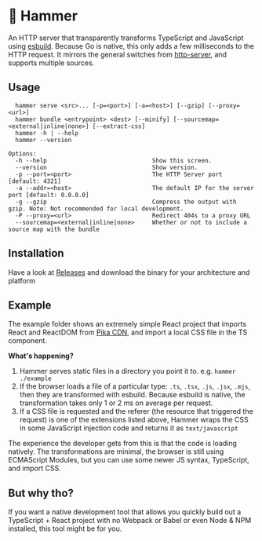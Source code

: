 # 🔨 Hammer

An HTTP server that transparently transforms TypeScript and JavaScript using [esbuild](https://github.com/evanw/esbuild). Because Go is native, this only adds a few milliseconds to the HTTP request. It mirrors the general switches from [http-server](https://github.com/http-party/http-server), and supports multiple sources.

## Usage

```
  hammer serve <src>... [-p=<port>] [-a=<host>] [--gzip] [--proxy=<url>]
  hammer bundle <entrypoint> <dest> [--minify] [--sourcemap=<external|inline|none>] [--extract-css]
  hammer -h | --help
  hammer --version

Options:
  -h --help                              Show this screen.
  --version                              Show version.
  -p --port=<port>                       The HTTP Server port [default: 4321]
  -a --addr=<host>                       The default IP for the server port [default: 0.0.0.0]
  -g --gzip                              Compress the output with gzip. Note: Not recommended for local development.
  -P --proxy=<url>                       Redirect 404s to a proxy URL
  --sourcemap=<external|inline|none>     Whether or not to include a source map with the bundle
```

## Installation

Have a look at [Releases](https://github.com/LukeChannings/hammer/releases/) and download the binary for your architecture and platform

## Example

The example folder shows an extremely simple React project that imports React and ReactDOM from [Pika CDN](https://www.pika.dev/), and import a local CSS file in the TS component.

**What's happening?**

1. Hammer serves static files in a directory you point it to. e.g. `hammer ./example`
2. If the browser loads a file of a particular type: `.ts`, `.tsx`, `.js`, `.jsx`, `.mjs`, then they are transformed with esbuild. Because esbuild is native, the transformation takes only 1 or 2 ms on average per request.
3. If a CSS file is requested and the referer (the resource that triggered the request) is one of the extensions listed above, Hammer wraps the CSS in some JavaScript injection code and returns it as `text/javascript`

The experience the developer gets from this is that the code is loading natively. The transformations are minimal, the browser is still using ECMAScript Modules, but you can use some newer JS syntax, TypeScript, and import CSS.

## But why tho?

If you want a native development tool that allows you quickly build out a TypeScript + React project with no Webpack or Babel or even Node & NPM installed, this tool might be for you.
